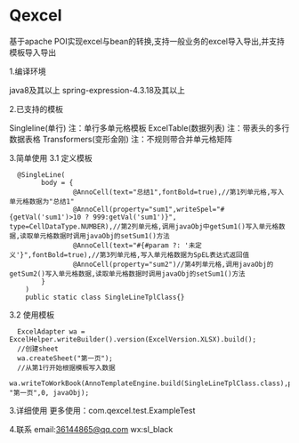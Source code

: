 # Qexcel
基于apache POI实现excel与bean的转换,支持一般业务的excel导入导出,并支持模板导入导出

1.编译环境

  java8及其以上
  spring-expression-4.3.18及其以上

2.已支持的模板

  Singleline(单行)  注：单行多单元格模板
  ExcelTable(数据列表) 注：带表头的多行数据表格
  Transformers(变形金刚) 注：不规则带合并单元格矩阵
  
3.简单使用
  3.1 定义模板
      
      @SingleLine(
            body = {
                    @AnnoCell(text="总结1",fontBold=true),//第1列单元格,写入单元格数据为"总结1"
                    @AnnoCell(property="sum1",writeSpel="#{getVal('sum1')>10 ? 999:getVal('sum1')}", type=CellDataType.NUMBER),//第2列单元格,调用javaObj中getSum1()写入单元格数据,读取单元格数据时调用javaObj的setSum1()方法
                    @AnnoCell(text="#{#param ?: '未定义'}",fontBold=true),//第3列单元格,写入单元格数据为SpEL表达式返回值
                    @AnnoCell(property="sum2")//第4列单元格,调用javaObj的getSum2()写入单元格数据,读取单元格数据时调用javaObj的setSum1()方法
            }
        )
        public static class SingleLineTplClass{}
   3.2 使用模板
   
      ExcelAdapter wa = ExcelHelper.writeBuilder().version(ExcelVersion.XLSX).build();
      //创建sheet
      wa.createSheet("第一页");
      //从第1行开始根据模板写入数据
      wa.writeToWorkBook(AnnoTemplateEngine.build(SingleLineTplClass.class),params, "第一页",0, javaObj);
      
3.详细使用
  更多使用：com.qexcel.test.ExampleTest
  
4.联系
  email:36144865@qq.com
  wx:sl_black
